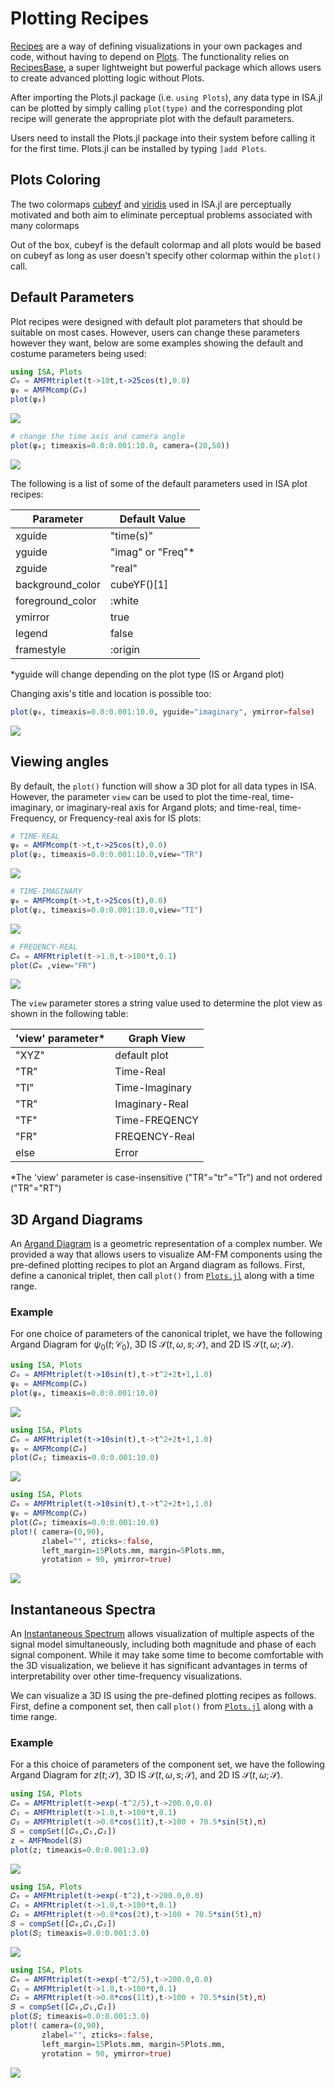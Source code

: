 # Plotting Recipes

[Recipes](https://docs.juliaplots.org/latest/recipes/) are a way of defining visualizations in your own packages and code, without having to depend on [Plots](http://docs.juliaplots.org/latest/). The functionality relies on [RecipesBase](http://juliaplots.org/RecipesBase.jl/stable/), a super lightweight but powerful package which allows users to create advanced plotting logic without Plots.

After importing the Plots.jl package (i.e. `using Plots`), any data type in ISA.jl can be plotted by simply calling `plot(type)` and the corresponding plot recipe will generate the appropriate plot with the default parameters.

Users need to install the Plots.jl package into their system before calling it for the first time. Plots.jl can be installed by typing `]add Plots`.

## Plots Coloring

The two colormaps [cubeyf](https://mycarta.wordpress.com/2013/02/21/perceptual-rainbow-palette-the-method/) and [viridis](https://www.youtube.com/watch?v=xAoljeRJ3lU) used in ISA.jl are perceptually motivated and both aim to eliminate perceptual problems associated with many colormaps

Out of the box, cubeyf is the default colormap and all plots would be based on cubeyf as long as user doesn't specify other colormap within the `plot()` call.

## Default Parameters

Plot recipes were designed with default plot parameters that should be suitable on most cases. However, users can change these parameters however they want, below are some examples showing the default and costume parameters being used:

```julia
using ISA, Plots
𝐶₀ = AMFMtriplet(t->10t,t->25cos(t),0.0)
ψ₀ = AMFMcomp(𝐶₀)
plot(ψ₀)
```
![](https://raw.githubusercontent.com/NMSU-ISA/ISA/master/docs/src/assets/default1.png)

```julia
# change the time axis and camera angle
plot(ψ₀; timeaxis=0.0:0.001:10.0, camera=(20,50))
```
![](https://raw.githubusercontent.com/NMSU-ISA/ISA/master/docs/src/assets/costum1.png)


The following is a list of some of the default parameters used in ISA plot recipes:

| Parameter | Default Value |
| ------ | ------ |
| xguide | "time(s)" |
| yguide | "imag" or "Freq"* |
| zguide | "real" |
| background_color | cubeYF()[1] |
| foreground_color | :white |
| ymirror | true |
| legend | false |
| framestyle | :origin |
*yguide will change depending on the plot type (IS or Argand plot)

Changing axis's title and location is possible too:
```julia
plot(ψ₀, timeaxis=0.0:0.001:10.0, yguide="imaginary", ymirror=false)
```
![](https://raw.githubusercontent.com/NMSU-ISA/ISA/master/docs/src/assets/costum2.png)

## Viewing angles

By default, the `plot()` function will show a 3D plot for all data types in ISA. However, the parameter `view` can be used to plot the time-real, time-imaginary, or imaginary-real axis for Argand plots; and time-real, time-Frequency, or Frequency-real axis for IS plots:

```julia
# TIME-REAL
ψ₀ = AMFMcomp(t->t,t->25cos(t),0.0)
plot(ψ₂, timeaxis=0.0:0.001:10.0,view="TR")
```
![](https://raw.githubusercontent.com/NMSU-ISA/ISA/master/docs/src/assets/TRview.png)

```julia
# TIME-IMAGINARY
ψ₀ = AMFMcomp(t->t,t->25cos(t),0.0)
plot(ψ₂, timeaxis=0.0:0.001:10.0,view="TI")
```
![](https://raw.githubusercontent.com/NMSU-ISA/ISA/master/docs/src/assets/TIview.png)

```julia
# FREQENCY-REAL
𝐶₀ = AMFMtriplet(t->1.0,t->100*t,0.1)
plot(𝐶₀ ,view="FR")
```
![](https://raw.githubusercontent.com/NMSU-ISA/ISA/master/docs/src/assets/FRview.png)

The `view` parameter stores a string value used to determine the plot view as shown in the following table:

| 'view' parameter* | Graph View |
| ------ | ------ |
| "XYZ" | default plot |
| "TR" | Time-Real |
| "TI" | Time-Imaginary |
| "TR" | Imaginary-Real |
| "TF" | Time-FREQENCY |
| "FR" | FREQENCY-Real |
| else | Error |
*The 'view' parameter is case-insensitive ("TR"="tr"="Tr") and not ordered ("TR"="RT")
## 3D Argand Diagrams
An [Argand Diagram](https://mathworld.wolfram.com/ArgandDiagram.html) is a geometric representation of a complex number. We provided a way that allows users to visualize AM-FM components using the pre-defined plotting recipes to plot an Argand diagram as follows. First, define a canonical triplet, then call `plot()` from [`Plots.jl`](http://docs.juliaplots.org/latest/)  along with a time range.
### Example
For one choice of parameters of the canonical triplet, we have the following Argand Diagram for $\psi_0(t;\mathscr{C}_0)$, 3D IS $\mathcal{S}(t,\omega,s;\mathscr{S})$, and 2D IS $\mathcal{S}(t,\omega;\mathscr{S})$.

```julia
using ISA, Plots
𝐶₀ = AMFMtriplet(t->10sin(t),t->t^2+2t+1,1.0)
ψ₀ = AMFMcomp(𝐶₀)
plot(ψ₀, timeaxis=0.0:0.001:10.0)
```
![](https://raw.githubusercontent.com/NMSU-ISA/ISA/master/docs/src/assets/IS_exAMFM4.png)

```julia
using ISA, Plots
𝐶₀ = AMFMtriplet(t->10sin(t),t->t^2+2t+1,1.0)
ψ₀ = AMFMcomp(𝐶₀)
plot(𝐶₀; timeaxis=0.0:0.001:10.0)

```
![](https://raw.githubusercontent.com/NMSU-ISA/ISA/master/docs/src/assets/IS_exAMFM5.png)

```julia
using ISA, Plots
𝐶₀ = AMFMtriplet(t->10sin(t),t->t^2+2t+1,1.0)
ψ₀ = AMFMcomp(𝐶₀)
plot(𝐶₀; timeaxis=0.0:0.001:10.0)
plot!( camera=(0,90),
       zlabel="", zticks=:false,
       left_margin=15Plots.mm, margin=5Plots.mm,
       yrotation = 90, ymirror=true)
```
![](https://raw.githubusercontent.com/NMSU-ISA/ISA/master/docs/src/assets/IS_exAMFM6.png)


## Instantaneous Spectra
An [Instantaneous Spectrum](https://web.nmsu.edu/~spsandov/ISA/literature.html#openModal1) allows visualization of multiple aspects of the signal model simultaneously, including both magnitude and phase of each signal component. While it may take some time to become comfortable with the 3D visualization, we believe it has significant advantages in terms of interpretability over other time-frequency visualizations.

We can visualize a 3D IS using the pre-defined plotting recipes as follows. First, define a component set, then  call `plot()` from [`Plots.jl`](http://docs.juliaplots.org/latest/)  along with a time range.
### Example
For a this choice of parameters of the component set, we have the following Argand Diagram for $z(t;\mathscr{S})$, 3D IS $\mathcal{S}(t,\omega,s;\mathscr{S})$, and 2D IS $\mathcal{S}(t,\omega;\mathscr{S})$.

```julia
using ISA, Plots
𝐶₀ = AMFMtriplet(t->exp(-t^2/5),t->200.0,0.0)
𝐶₁ = AMFMtriplet(t->1.0,t->100*t,0.1)
𝐶₂ = AMFMtriplet(t->0.8*cos(11t),t->100 + 70.5*sin(5t),π)
𝑆 = compSet([𝐶₀,𝐶₁,𝐶₂])
z = AMFMmodel(𝑆)
plot(z; timeaxis=0.0:0.001:3.0)
```
![](https://raw.githubusercontent.com/NMSU-ISA/ISA/master/docs/src/assets/IS_ex0.png)

```julia
using ISA, Plots
𝐶₀ = AMFMtriplet(t->exp(-t^2),t->200.0,0.0)
𝐶₁ = AMFMtriplet(t->1.0,t->100*t,0.1)
𝐶₂ = AMFMtriplet(t->0.8*cos(2t),t->100 + 70.5*sin(5t),π)
𝑆 = compSet([𝐶₀,𝐶₁,𝐶₂])
plot(𝑆; timeaxis=0.0:0.001:3.0)
```
![](https://raw.githubusercontent.com/NMSU-ISA/ISA/master/docs/src/assets/IS_ex1.png)

```julia
using ISA, Plots
𝐶₀ = AMFMtriplet(t->exp(-t^2/5),t->200.0,0.0)
𝐶₁ = AMFMtriplet(t->1.0,t->100*t,0.1)
𝐶₂ = AMFMtriplet(t->0.8*cos(11t),t->100 + 70.5*sin(5t),π)
𝑆 = compSet([𝐶₀,𝐶₁,𝐶₂])
plot(𝑆; timeaxis=0.0:0.001:3.0)
plot!( camera=(0,90),
       zlabel="", zticks=:false,
       left_margin=15Plots.mm, margin=5Plots.mm,
       yrotation = 90, ymirror=true)
```
![](https://raw.githubusercontent.com/NMSU-ISA/ISA/master/docs/src/assets/IS_ex2.png)
